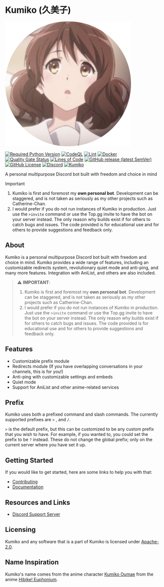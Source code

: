# Kumiko (久美子)

<!-- <div align="center"> -->

![Kumiko](./assets/kumiko-resized-round.svg)

[![Required Python Version](https://img.shields.io/badge/Python-3.10%20|%203.11%20|%203.12%20|%203.13-blue?logo=python&logoColor=white)](https://github.com/No767/Kumiko/blob/main/pyproject.toml) [![CodeQL](https://github.com/No767/Kumiko/actions/workflows/codeql.yml/badge.svg)](https://github.com/No767/Kumiko/actions/workflows/codeql.yml) [![Lint](https://github.com/No767/Kumiko/actions/workflows/lint.yml/badge.svg)](https://github.com/No767/Kumiko/actions/workflows/lint.yml) [![Docker](https://github.com/No767/Kumiko/actions/workflows/docker.yml/badge.svg)](https://github.com/No767/Kumiko/actions/workflows/docker.yml) [![Quality Gate Status](https://sonarcloud.io/api/project_badges/measure?project=No767_Kumiko&metric=alert_status)](https://sonarcloud.io/summary/new_code?id=No767_Kumiko) [![Lines of Code](https://sonarcloud.io/api/project_badges/measure?project=No767_Kumiko&metric=ncloc)](https://sonarcloud.io/summary/new_code?id=No767_Kumiko) [![GitHub release (latest SemVer)](https://img.shields.io/github/v/release/No767/Kumiko?label=Release&logo=github&sort=semver)](https://github.com/No767/Kumiko/releases) [![GitHub License](https://img.shields.io/github/license/No767/Kumiko?label=License&logo=github)](https://github.com/No767/Kumiko/blob/main/LICENSE) [![Discord](https://img.shields.io/discord/1145897416160194590?logo=discord&logoColor=white&label=Discord&color=%235865F2)](https://discord.gg/ns3e74frqn) [![Kumiko](https://img.shields.io/badge/Kumiko-Oumae-white)](https://hibike-euphonium.fandom.com/wiki/Kumiko_Oumae)

A personal multipurpose Discord bot built with freedom and choice in mind

<!-- </div> -->

> [!IMPORTANT]  
> 1. Kumiko is first and foremost my **own personal bot**. Development can be staggered, and is not taken as seriously as my other projects such as Catherine-Chan.
> 2. I would prefer if you do not run instances of Kumiko in production. Just use the `>invite` command or use the Top.gg invite to have the bot on your server instead. The only reason why builds exist if for others to catch bugs and issues. The code provided is for educational use and for others to provide suggestions and feedback only.

## About

Kumiko is a personal multipurpose Discord bot built with freedom and choice in mind. Kumiko provides a wide range of features, including an customizable redirects system, revolutionary quiet mode and anti-ping, and many more features. Integration with AniList, and others are also included.

> ⚠️ **IMPORTANT**:
>
> 1. Kumiko is first and foremost my **own personal bot**. Development can be staggered, and is not taken as seriously as my other projects such as Catherine-Chan.
> 2. I would prefer if you do not run instances of Kumiko in production. Just use the `>invite` command or use the Top.gg invite to have the bot on your server instead. The only reason why builds exist if for others to catch bugs and issues. The code provided is for educational use and for others to provide suggestions and feedback only.

## Features

- Customizable prefix module
- Redirects module (If you have overlapping conversations in your channels, this is for you!)
- Anti-ping with customizable settings and embeds
- Quiet mode
- Support for AniList and other anime-related services

## Prefix

Kumiko uses both a prefixed command and slash commands. The currently supported prefixes are `>` , and `/`.

`>` is the default prefix, but this can be customized to be any custom prefix that you wish to have. For example, if you wanted to, you could set the prefix to be `?` instead. These do not change the global prefix; only on the current server where you have set it up.

## Getting Started

If you would like to get started, here are some links to help you with that:

- [Contributing](.github/CONTRIBUTING.md)
- [Documentation](https://kumiko.readthedocs.io/en/latest)

## Resources and Links

- [Discord Support Server](https://discord.gg/ns3e74frqn)

## Licensing

Kumiko and any software that is a part of Kumiko is licensed under [Apache-2.0](LICENSE).

## Name Inspiration

Kumiko's name comes from the anime character [Kumiko Oumae](https://hibike-euphonium.fandom.com/wiki/Kumiko_Oumae) from the anime [Hibike! Euphonium](https://anilist.co/anime/20912/Hibike-Euphonium/).
